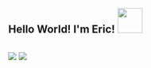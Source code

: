 <h2> Hello World! I'm Eric! <img src="https://media.giphy.com/media/mGcNjsfWAjY5AEZNw6/giphy.gif" width="50"> <h2>
<img src="https://github-readme-stats.vercel.app/api?username=ericmarcellini&show_icons=true&theme=radical" />
<img src="https://github-readme-stats.vercel.app/api/top-langs/?username=ericmarcellini&layout=compact" />
